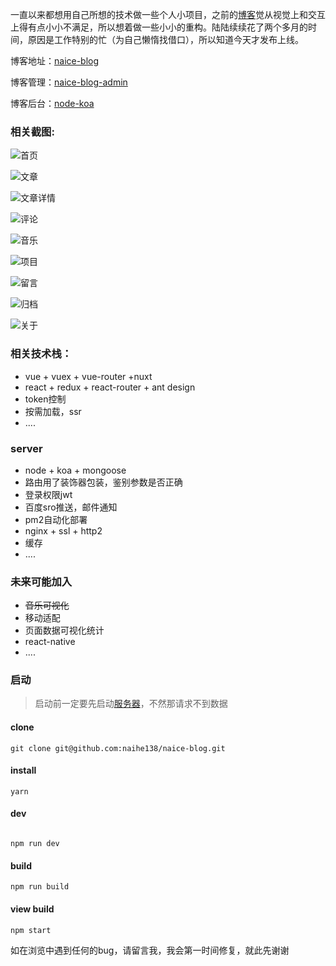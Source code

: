一直以来都想用自己所想的技术做一些个人小项目，之前的[博客](https://segmentfault.com/a/1190000010301516)觉从视觉上和交互上得有点小小不满足，所以想着做一些小小的重构。陆陆续续花了两个多月的时间，原因是工作特别的忙（为自己懒惰找借口），所以知道今天才发布上线。

博客地址：[naice-blog](https://github.com/naihe138/naice-blog)

博客管理：[naice-blog-admin](https://github.com/naihe138/naice-blog-admin)

博客后台：[node-koa](https://github.com/naihe138/naice-blog-koa)


### 相关截图:


![首页](https://user-gold-cdn.xitu.io/2018/4/1/1627f9d60ba1bb5d?w=1440&h=877&f=png&s=259281)

![文章](https://user-gold-cdn.xitu.io/2018/4/1/1627f9dd172c24fb?w=1440&h=877&f=png&s=294054)

![文章详情](https://user-gold-cdn.xitu.io/2018/4/1/1627fa172d40b56e?w=1500&h=1055&f=png&s=644818)

![评论](https://user-gold-cdn.xitu.io/2018/4/1/1627fa1d85695f5d?w=1500&h=1055&f=png&s=299251)

![音乐](http://img.store.naice.me/upqtsjle8.png)

![项目](https://user-gold-cdn.xitu.io/2018/4/1/1627f9eaa9113bbc?w=1440&h=877&f=png&s=232679)

![留言](https://user-gold-cdn.xitu.io/2018/4/1/1627f9f2b869f78d?w=1440&h=877&f=png&s=175663)

![归档](https://user-gold-cdn.xitu.io/2018/4/1/1627fa33c4308b1d?w=1440&h=877&f=png&s=285072)

![关于](https://user-gold-cdn.xitu.io/2018/4/1/1627fa36c72e2f13?w=1440&h=877&f=png&s=345397)


### 相关技术栈：

+ vue + vuex + vue-router +nuxt
+ react + redux + react-router + ant design
+ token控制
+ 按需加载，ssr
+ ....


### server

+ node + koa + mongoose
+ 路由用了装饰器包装，鉴别参数是否正确
+ 登录权限jwt
+ 百度sro推送，邮件通知
+ pm2自动化部署
+ nginx + ssl + http2
+ 缓存
+ ....


### 未来可能加入

+ ~~音乐可视化~~
+ 移动适配
+ 页面数据可视化统计
+ react-native
+ ....


### 启动

>启动前一定要先启动[服务器](https://github.com/naihe138/naice-blog-koa)，不然那请求不到数据

#### clone
````
git clone git@github.com:naihe138/naice-blog.git

````

#### install
````
yarn

````

#### dev

````

npm run dev

````

#### build

````
npm run build
````

#### view build

````
npm start
````

如在浏览中遇到任何的bug，请留言我，我会第一时间修复，就此先谢谢
